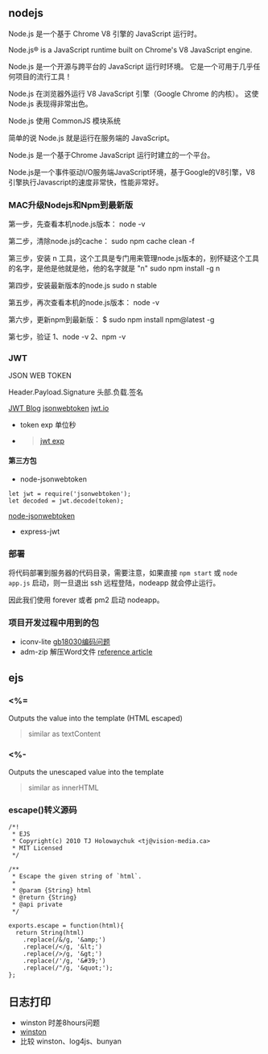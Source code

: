 ## nodejs

Node.js 是一个基于 Chrome V8 引擎的 JavaScript 运行时。

Node.js® is a JavaScript runtime built on Chrome's V8 JavaScript engine.

Node.js 是一个开源与跨平台的 JavaScript 运行时环境。 它是一个可用于几乎任何项目的流行工具！

Node.js 在浏览器外运行 V8 JavaScript 引擎（Google Chrome 的内核）。 这使 Node.js 表现得非常出色。

Node.js 使用 CommonJS 模块系统

简单的说 Node.js 就是运行在服务端的 JavaScript。

Node.js 是一个基于Chrome JavaScript 运行时建立的一个平台。

Node.js是一个事件驱动I/O服务端JavaScript环境，基于Google的V8引擎，V8引擎执行Javascript的速度非常快，性能非常好。

### MAC升级Nodejs和Npm到最新版
第一步，先查看本机node.js版本：
node -v

第二步，清除node.js的cache：
sudo npm cache clean -f

第三步，安装 n 工具，这个工具是专门用来管理node.js版本的，别怀疑这个工具的名字，是他是他就是他，他的名字就是 "n"
sudo npm install -g n

第四步，安装最新版本的node.js
sudo n stable

第五步，再次查看本机的node.js版本：
node -v

第六步，更新npm到最新版：
$ sudo npm install npm@latest -g

第七步，验证
1、node -v
2、npm -v


### JWT
JSON WEB TOKEN

Header.Payload.Signature
头部.负载.签名

[JWT Blog](http://www.ruanyifeng.com/blog/2018/07/json_web_token-tutorial.html)
[jsonwebtoken](https://self-issued.info/docs/draft-ietf-oauth-json-web-token.html)
[jwt.io](https://jwt.io/)
- token exp 单位秒
- > [jwt exp](https://stackoverflow.com/questions/39926104/what-format-is-the-exp-expiration-time-claim-in-a-jwt)

#### 第三方包
- node-jsonwebtoken
```
let jwt = require('jsonwebtoken');
let decoded = jwt.decode(token);
```
[node-jsonwebtoken](https://github.com/auth0/node-jsonwebtoken)
- express-jwt


### 部署

将代码部署到服务器的代码目录，需要注意，如果直接 `npm start` 或 `node app.js` 启动，则一旦退出 ssh 远程登陆，nodeapp 就会停止运行。

因此我们使用 forever 或者 pm2 启动 nodeapp。

### 项目开发过程中用到的包
- iconv-lite
[gb18030编码问题](https://www.npmjs.com/package/iconv-lite)
- adm-zip 解压Word文件
[reference article](https://www.jb51.net/article/145571.htm)

## ejs

### <%=
Outputs the value into the template (HTML escaped)
> similar as textContent
### <%-
Outputs the unescaped value into the template
> similar as innerHTML
### escape()转义源码
```
/*!
 * EJS
 * Copyright(c) 2010 TJ Holowaychuk <tj@vision-media.ca>
 * MIT Licensed
 */

/**
 * Escape the given string of `html`.
 *
 * @param {String} html
 * @return {String}
 * @api private
 */

exports.escape = function(html){
  return String(html)
    .replace(/&/g, '&amp;')
    .replace(/</g, '&lt;')
    .replace(/>/g, '&gt;')
    .replace(/'/g, '&#39;')
    .replace(/"/g, '&quot;');
};
```

## 日志打印
- winston 时差8hours问题 [](https://github.com/volumio/Volumio2/issues/1952)
- [winston](https://stackoverflow.com/questions/44952938/get-line-number-and-filename-for-a-log-output)
[](https://github.com/winstonjs/winston-daily-rotate-file)
[](https://github.com/winstonjs/winston#using-logging-levels)
[](https://juejin.cn/post/6865926810061045774)
- 比较 winston、log4js、bunyan [](https://geshan.com.np/blog/2021/01/nodejs-logging-library/)
